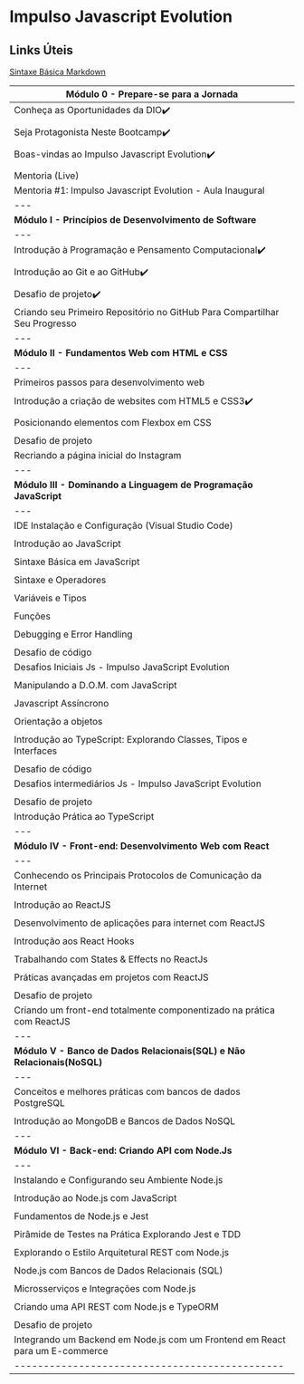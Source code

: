 # Impulso Javascript Evolution

## Links Úteis
[Sintaxe Básica Markdown](https://www.markdownguide.org/)


|**Módulo 0 - Prepare-se para a Jornada**|
|---|
| Conheça as Oportunidades da DIO:heavy_check_mark: |
||
| Seja Protagonista Neste Bootcamp:heavy_check_mark: |
||
| Boas-vindas ao Impulso Javascript Evolution:heavy_check_mark: |
||
| Mentoria (Live)
Mentoria #1: Impulso Javascript Evolution - Aula Inaugural |
|---|
|**Módulo I - Princípios de Desenvolvimento de Software**|
|---|
|Introdução à Programação e Pensamento Computacional:heavy_check_mark: |
||
|Introdução ao Git e ao GitHub:heavy_check_mark: |
||
|Desafio de projeto:heavy_check_mark: |
|Criando seu Primeiro Repositório no GitHub Para Compartilhar Seu Progresso |
|---|
|**Módulo II - Fundamentos Web com HTML e CSS**|
|---|                                                  
|Primeiros passos para desenvolvimento web |
||
|Introdução a criação de websites com HTML5 e CSS3:heavy_check_mark: |
||
|Posicionando elementos com Flexbox em CSS|
||
|Desafio de projeto|
|Recriando a página inicial do Instagram|
|---|
|**Módulo III - Dominando a Linguagem de Programação JavaScript**|
|---|
|IDE Instalação e Configuração (Visual Studio Code)|
||
|Introdução ao JavaScript|
||
|Sintaxe Básica em JavaScript|
||
|Sintaxe e Operadores|
||
|Variáveis e Tipos|
||
|Funções|
||
|Debugging e Error Handling|
||
|Desafio de código|
|Desafios Iniciais Js - Impulso JavaScript Evolution|
||
|Manipulando a D.O.M. com JavaScript|
||
|Javascript Assíncrono|
||
|Orientação a objetos|
||
|Introdução ao TypeScript: Explorando Classes, Tipos e Interfaces|
||
|Desafio de código|
|Desafios intermediários Js - Impulso JavaScript Evolution|
||
|Desafio de projeto|
|Introdução Prática ao TypeScript|
|---|
|**Módulo IV - Front-end: Desenvolvimento Web com React**|
|---|
|Conhecendo os Principais Protocolos de Comunicação da Internet|
||
|Introdução ao ReactJS|
||
|Desenvolvimento de aplicações para internet com ReactJS|
||
|Introdução aos React Hooks|
||
|Trabalhando com States & Effects no ReactJs|
||
|Práticas avançadas em projetos com ReactJS|
||
|Desafio de projeto|
|Criando um front-end totalmente componentizado na prática com ReactJS|
|---|
|**Módulo V - Banco de Dados Relacionais(SQL) e Não Relacionais(NoSQL)**|
|---|
|Conceitos e melhores práticas com bancos de dados PostgreSQL|
||
|Introdução ao MongoDB e Bancos de Dados NoSQL|
|---|
|**Módulo VI - Back-end: Criando API com Node.Js**|
|---|
|Instalando e Configurando seu Ambiente Node.js|
||
|Introdução ao Node.js com JavaScript|
||
|Fundamentos de Node.js e Jest|
||
|Pirâmide de Testes na Prática Explorando Jest e TDD|
||
|Explorando o Estilo Arquitetural REST com Node.js|
||
|Node.js com Bancos de Dados Relacionais (SQL)|
||
|Microsserviços e Integrações com Node.js|
||
|Criando uma API REST com Node.js e TypeORM|
||
|Desafio de projeto|
|Integrando um Backend em Node.js com um Frontend em React para um E-commerce|
|----------------------------------------------|
